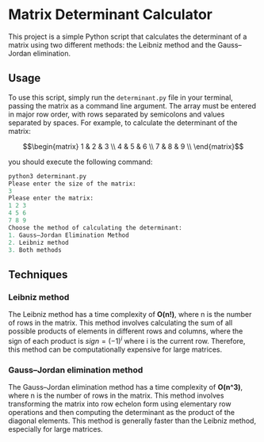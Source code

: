 # Matrix Determinant Calculator
This project is a simple Python script that calculates the determinant of a matrix using two different methods: the Leibniz method and the Gauss–Jordan elimination.
## Usage
To use this script, simply run the `determinant.py` file in your terminal, passing the matrix as a command line argument. The array must be entered in major row order, with rows separated by semicolons and values separated by spaces. For example, to calculate the determinant of the matrix:

```math
\begin{matrix}
1 & 2 & 3 \\
4 & 5 & 6 \\
7 & 8 & 9 \\
\end{matrix}
```
you should execute the following command:

```python
python3 determinant.py
Please enter the size of the matrix:
3
Please enter the matrix:
1 2 3
4 5 6
7 8 9
Choose the method of calculating the determinant:
1. Gauss–Jordan Elimination Method
2. Leibniz method
3. Both methods
```
## Techniques
### Leibniz method
The Leibniz method has a time complexity of **O(n!)**, where n is the number of rows in the matrix. This method involves calculating the sum of all possible products of elements in different rows and columns, where the sign of each product is $sign = (-1)^i$ where i is the current row. Therefore, this method can be computationally expensive for large matrices.
### Gauss–Jordan elimination method

The Gauss–Jordan elimination method has a time complexity of **O(n^3)**, where n is the number of rows in the matrix. This method involves transforming the matrix into row echelon form using elementary row operations and then computing the determinant as the product of the diagonal elements. This method is generally faster than the Leibniz method, especially for large matrices.